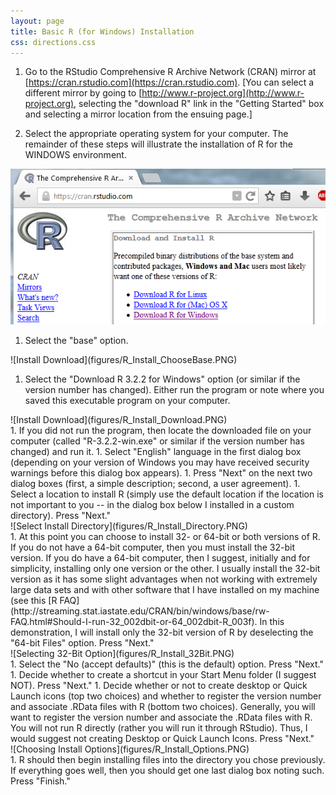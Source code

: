 ```yaml
---
layout: page
title: Basic R (for Windows) Installation
css: directions.css
---
```




1. Go to the RStudio Comprehensive R Archive Network (CRAN) mirror at [https://cran.rstudio.com](https://cran.rstudio.com).  [You can select a different mirror by going to [http://www.r-project.org](http://www.r-project.org), selecting the "download R" link in the "Getting Started" box and selecting a mirror location from the ensuing page.]

1. Select the appropriate operating system for your computer.  The remainder of these steps will illustrate the installation of R for the WINDOWS environment.

![Install Download](figures/R_Install_ChooseOS.PNG)

1. Select the "base" option.

<div class="ctrstaticimg">
![Install Download](figures/R_Install_ChooseBase.PNG)
</div>

1. Select the "Download R 3.2.2 for Windows" option (or similar if the version number has changed).  Either run the program or note where you saved this executable program on your computer.
<div class="ctrstaticimg">
![Install Download](figures/R_Install_Download.PNG)
</div>
1. If you did not run the program, then locate the downloaded file on your computer (called "R-3.2.2-win.exe" or similar if the version number has changed) and run it.
1. Select "English" language in the first dialog box (depending on your version of Windows you may have received security warnings before this dialog box appears).
1. Press "Next" on the next two dialog boxes (first, a simple description; second, a user agreement).
1. Select a location to install R (simply use the default location if the location is not important to you -- in the dialog box below I installed in a custom directory).  Press "Next."
<div class="ctrstaticimg">
![Select Install Directory](figures/R_Install_Directory.PNG)
</div>
1. At this point you can choose to install 32- or 64-bit or both versions of R.  If you do not have a 64-bit computer, then you must install the 32-bit version.  If you do have a 64-bit computer, then I suggest, initially and for simplicity, installing only one version or the other.  I usually install the 32-bit version as it has some slight advantages when not working with extremely large data sets and with other software that I have installed on my machine (see this [R FAQ](http://streaming.stat.iastate.edu/CRAN/bin/windows/base/rw-FAQ.html#Should-I-run-32_002dbit-or-64_002dbit-R_003f).  In this demonstration, I will install only the 32-bit version of R by deselecting the "64-bit Files" option.  Press "Next."
<div class="ctrstaticimg">
![Selecting 32-Bit Option](figures/R_Install_32Bit.PNG)
</div>
1. Select the "No (accept defaults)" (this is the default) option.  Press "Next."
1. Decide whether to create a shortcut in your Start Menu folder (I suggest NOT).  Press "Next."
1. Decide whether or not to create desktop or Quick Launch icons (top two choices) and whether to register the version number and associate .RData files with R (bottom two choices).  Generally, you will want to register the version number and associate the .RData files with R.  You will not run R directly (rather you will run it through RStudio).  Thus, I would suggest not creating Desktop or Quick Launch Icons.  Press "Next."
<div class="ctrstaticimg">
![Choosing Install Options](figures/R_Install_Options.PNG)
</div>
1. R should then begin installing files into the directory you chose previously.  If everything goes well, then you should get one last dialog box noting such.  Press "Finish."
